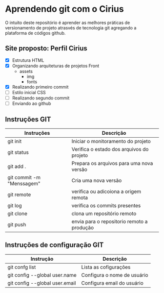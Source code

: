 # Aprendendo git com o Cirius

O intuito deste repositório é aprender as melhores práticas de versionamento de projeto atrasvés de tecnologia git agregando a plataforma de códigos github.

## Site proposto: Perfil Cirius

- [x] Estrutura HTML
- [x] Organizando arquiteturas de projetos Front
    - assets   
       - img
       - fonts
- [x] Realizando primeiro commit
- [ ] Estilo inicial CSS
- [ ] Realizando segundo commit
- [ ] Enviando ao github

## Instruções GIT

| Instruções | Descrição | 
|-|-|
|git init|Iniciar o monitoramento do projeto|
|git status|Verifica o estado dos arquivos do projeto|
|git add .|Prepara os arquivos para uma nova versão
|git commit -m "Menssagem"|Cria uma nova versão|
|git remote| verifica ou adicoiona a origem remota|
|git log| verifica os commits presentes|
|git clone|clona um repositório remoto|
|git push| envia para o repositorio remoto a produção |

## Instruções de configuração GIT
| Instrução | Descrição |
|-|-|
|git confg list| Lista as cofigurações|
|git config --global user.name|Configura o nome de usuário|
|git config --global user.email| Configura email do usuário|

